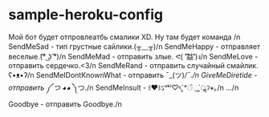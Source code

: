 # sample-heroku-config

Мой бот будет отпровлеатбь смалики XD.
Ну там будет команда /n
SendMeSad - тип грустные сайлики.(╥﹏╥)/n
SendMeHappy - отправляет веселые.(͡° ͜ʖ ͡°)/n
SendMeMad - отправить злые. ᕙ( ︡'︡益'︠)ง/n
SendMeLove - отправить сердечко.<3/n
SendMeRand - отправить случайный смайлик. ʕ•ᴥ•ʔ/n
SendMeIDontKnownWhat - отправить ¯\_(ツ)_/¯./n
GiveMeDiretide - отправить ༼ つ ◕_◕ ༽つ./n
SendMeInsult - ꒰♥︎꒱ઽᵘᵏⁱ♡ৎˊ͈ˣੰૢˋ͈ॢॽ∗｡/n
.../n
Goodbye - отправить Goodbye./n
